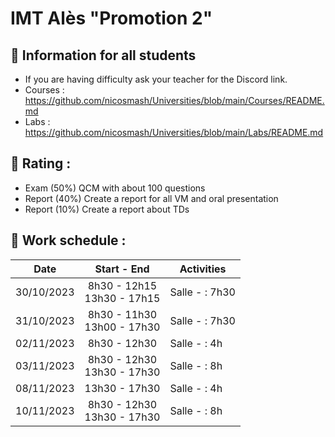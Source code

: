 # IMT Alès "Promotion 2"

## 📢 Information for all students

* If you are having difficulty ask your teacher for the Discord link.
* Courses : https://github.com/nicosmash/Universities/blob/main/Courses/README.md
* Labs : https://github.com/nicosmash/Universities/blob/main/Labs/README.md

## 📢 Rating :
* Exam (50%) QCM with about 100 questions
* Report (40%) Create a report for all VM and oral presentation
* Report (10%) Create a report about TDs

## 📢 Work schedule :
| Date  | Start - End |  Activities |
| :---: | :---------: | ------------- |
| 30/10/2023  | 8h30 - 12h15 <br> 13h30 - 17h15  | Salle - : 7h30 |
| 31/10/2023  | 8h30 - 11h30 <br> 13h00 - 17h30  | Salle - : 7h30 |
| 02/11/2023  | 8h30 - 12h30  | Salle - : 4h |
| 03/11/2023  | 8h30 - 12h30 <br> 13h30 - 17h30  | Salle - : 8h |
| 08/11/2023  | 13h30 - 17h30  | Salle - : 4h |
| 10/11/2023  | 8h30 - 12h30 <br> 13h30 - 17h30  | Salle - : 8h |
